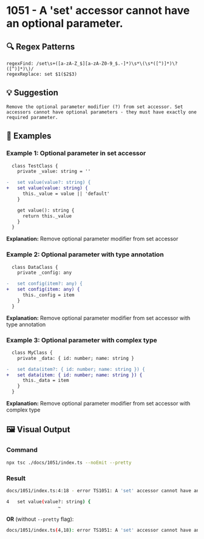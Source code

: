 # 1051 - A 'set' accessor cannot have an optional parameter.

## 🔍 Regex Patterns
```regex
regexFind: /set\s+([a-zA-Z_$][a-zA-Z0-9_$.-]*)\s*\(\s*([^)]*)\?([^)]*)\)/
regexReplace: set $1($2$3)
```

## 💡 Suggestion
```text
Remove the optional parameter modifier (?) from set accessor. Set accessors cannot have optional parameters - they must have exactly one required parameter.
```

## 📝 Examples

### Example 1: Optional parameter in set accessor
```diff
  class TestClass {
    private _value: string = ''

-   set value(value?: string) {
+   set value(value: string) {
      this._value = value || 'default'
    }

    get value(): string {
      return this._value
    }
  }
```

**Explanation:** Remove optional parameter modifier from set accessor

### Example 2: Optional parameter with type annotation
```diff
  class DataClass {
    private _config: any

-   set config(item?: any) {
+   set config(item: any) {
      this._config = item
    }
  }
```

**Explanation:** Remove optional parameter modifier from set accessor with type annotation

### Example 3: Optional parameter with complex type
```diff
  class MyClass {
    private _data: { id: number; name: string }

-   set data(item?: { id: number; name: string }) {
+   set data(item: { id: number; name: string }) {
      this._data = item
    }
  }
```

**Explanation:** Remove optional parameter modifier from set accessor with complex type

## 🖼️ Visual Output
### Command
```bash
npx tsc ./docs/1051/index.ts --noEmit --pretty
```

### Result
```bash
docs/1051/index.ts:4:18 - error TS1051: A 'set' accessor cannot have an optional parameter.

4   set value(value?: string) {
                   ~
```

**OR** (without `--pretty` flag):

```bash
docs/1051/index.ts(4,18): error TS1051: A 'set' accessor cannot have an optional parameter.
```
